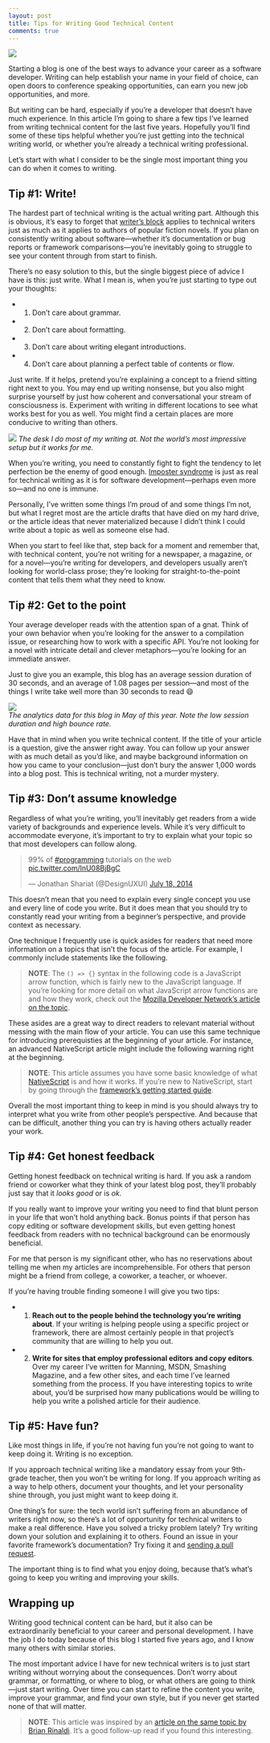 ```yaml
---
layout: post
title: Tips for Writing Good Technical Content
comments: true
---
```


![](/images/posts/2017-06-02/shelf.png)

Starting a blog is one of the best ways to advance your career as a software developer. Writing can help establish your name in your field of choice, can open doors to conference speaking opportunities, can earn you new job opportunities, and more.

But writing can be hard, especially if you’re a developer that doesn’t have much experience. In this article I’m going to share a few tips I’ve learned from writing technical content for the last five years. Hopefully you’ll find some of these tips helpful whether you’re just getting into the technical writing world, or whether you’re already a technical writing professional.

Let’s start with what I consider to be the single most important thing you can do when it comes to writing.

## Tip #1: Write!

The hardest part of technical writing is the actual writing part. Although this is obvious, it’s easy to forget that [writer’s block](https://en.wikipedia.org/wiki/Writer%27s_block) applies to technical writers just as much as it applies to authors of popular fiction novels. If you plan on consistently writing about software—whether it’s documentation or bug reports or framework comparisons—you’re inevitably going to struggle to see your content through from start to finish.

There’s no easy solution to this, but the single biggest piece of advice I have is this: just write. What I mean is, when you’re just starting to type out your thoughts:

* 1) Don’t care about grammar.
* 2) Don’t care about formatting.
* 3) Don’t care about writing elegant introductions.
* 4) Don’t care about planning a perfect table of contents or flow.

Just write. If it helps, pretend you’re explaining a concept to a friend sitting right next to you. You may end up writing nonsense, but you also might surprise yourself by just how coherent and conversational your stream of consciousness is. Experiment with writing in different locations to see what works best for you as well. You might find a certain places are more conducive to writing than others.

![](/images/posts/2017-06-02/desk.jpg)
_The desk I do most of my writing at. Not the world’s most impressive setup but it works for me._

When you’re writing, you need to constantly fight to fight the tendency to let perfection be the enemy of good enough. [Imposter syndrome](https://en.wikipedia.org/wiki/Impostor_syndrome) is just as real for technical writing as it is for software development—perhaps even more so—and no one is immune.

Personally, I’ve written some things I’m proud of and some things I’m not, but what I regret most are the article drafts that have died on my hard drive, or the article ideas that never materialized because I didn’t think I could write about a topic as well as someone else had.

When you start to feel like that, step back for a moment and remember that, with technical content, you’re not writing for a newspaper, a magazine, or for a novel—you’re writing for developers, and developers usually aren’t looking for world-class prose; they’re looking for straight-to-the-point content that tells them what they need to know.

## Tip #2: Get to the point

Your average developer reads with the attention span of a gnat. Think of your own behavior when you’re looking for the answer to a compilation issue, or researching how to work with a specific API. You’re not looking for a novel with intricate detail and clever metaphors—you’re looking for an immediate answer.

Just to give you an example, this blog has an average session duration of 30 seconds, and an average of 1.08 pages per session—and most of the things I write take well more than 30 seconds to read 😄

![](/images/posts/2017-06-02/analytics-data.png)
<br><i>The analytics data for this blog in May of this year. Note the low session duration and high bounce rate.</i>

Have that in mind when you write technical content. If the title of your article is a question, give the answer right away. You can follow up your answer with as much detail as you’d like, and maybe background information on how you came to your conclusion—just don’t bury the answer 1,000 words into a blog post. This is technical writing, not a murder mystery.

## Tip #3: Don’t assume knowledge

Regardless of what you’re writing, you’ll inevitably get readers from a wide variety of backgrounds and experience levels. While it’s very difficult to accommodate everyone, it’s important to try to explain what your topic so that most developers can follow along.

<blockquote class="twitter-tweet" data-lang="en"><p lang="en" dir="ltr">99% of <a href="https://twitter.com/hashtag/programming?src=hash">#programming</a> tutorials on the web <a href="http://t.co/lnU08BjBgC">pic.twitter.com/lnU08BjBgC</a></p>&mdash; Jonathan Shariat (@DesignUXUI) <a href="https://twitter.com/DesignUXUI/status/490179377099845632">July 18, 2014</a></blockquote>
<script async src="//platform.twitter.com/widgets.js" charset="utf-8"></script>

This doesn’t mean that you need to explain every single concept you use and every line of code you write. But it does mean that you should try to constantly read your writing from a beginner’s perspective, and provide context as necessary.

One technique I frequently use is quick asides for readers that need more information on a topics that isn’t the focus of the article. For example, I commonly include statements like the following.

> **NOTE**: The `() => {}` syntax in the following code is a JavaScript arrow function, which is fairly new to the JavaScript language. If you’re looking for more detail on what JavaScript arrow functions are and how they work, check out the [Mozilla Developer Network’s article on the topic](https://developer.mozilla.org/en-US/docs/Web/JavaScript/Reference/Functions/Arrow_functions).

These asides are a great way to direct readers to relevant material without messing with the main flow of your article. You can use this same technique for introducing prerequisties at the beginning of your article. For instance, an advanced NativeScript article might include the following warning right at the beginning.

> **NOTE**: This article assumes you have some basic knowledge of what [NativeScript](https://www.nativescript.org/) is and how it works. If you’re new to NativeScript, start by going through the [framework’s getting started guide](http://docs.nativescript.org/).

Overall the most important thing to keep in mind is you should always try to interpret what you write from other people’s perspective. And because that can be difficult, another thing you can try is having others actually reader your work.

## Tip #4: Get honest feedback

Getting honest feedback on technical writing is hard. If you ask a random friend or coworker what they think of your latest blog post, they’ll probably just say that it _looks good_ or is _ok_.

If you really want to improve your writing you need to find that blunt person in your life that won’t hold anything back. Bonus points if that person has copy editing or software development skills, but even getting honest feedback from readers with no technical background can be enormously beneficial.

For me that person is my significant other, who has no reservations about telling me when my articles are incomprehensible. For others that person might be a friend from college, a coworker, a teacher, or whoever.

If you’re having trouble finding someone I will give you two tips:

* 1) **Reach out to the people behind the technology you’re writing about**. If your writing is helping people using a specific project or framework, there are almost certainly people in that project’s community that are willing to help you out.
* 2) **Write for sites that employ professional editors and copy editors**. Over my career I’ve written for Manning, MSDN, Smashing Magazine, and a few other sites, and each time I’ve learned something from the process. If you have interesting topics to write about, you’d be surprised how many publications would be willing to help you write a polished article for their audience.

## Tip #5: Have fun?

Like most things in life, if you’re not having fun you’re not going to want to keep doing it. Writing is no exception.

If you approach technical writing like a mandatory essay from your 9th-grade teacher, then you won’t be writing for long. If you approach writing as a way to help others, document your thoughts, and let your personality shine through, you just might want to keep doing it.

One thing’s for sure: the tech world isn’t suffering from an abundance of writers right now, so there’s a lot of opportunity for technical writers to make a real difference. Have you solved a tricky problem lately? Try writing down your solution and explaining it to others. Found an issue in your favorite framework’s documentation? Try fixing it and [sending a pull request](https://egghead.io/courses/how-to-contribute-to-an-open-source-project-on-github).

The important thing is to find what you enjoy doing, because that’s what’s going to keep you writing and improving your skills.

## Wrapping up

Writing good technical content can be hard, but it also can be extraordinarily beneficial to your career and personal development. I have the job I do today because of this blog I started five years ago, and I know many others with similar stories.

The most important advice I have for new technical writers is to just start writing without worrying about the consequences. Don’t worry about grammar, or formatting, or where to blog, or what others are going to think—just start writing. Over time you can start to refine the content you write, improve your grammar, and find your own style, but if you never get started none of that will matter.

> **NOTE**: This article was inspired by an [article on the same topic by Brian Rinaldi](http://www.remotesynthesis.com/blog/writing-for-tech-audience). It’s a good follow-up read if you found this interesting.
